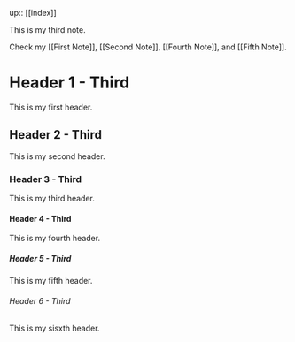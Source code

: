 up:: [[index]]

This is my third note.

Check my [[First Note]], [[Second Note]], [[Fourth Note]], and [[Fifth Note]].



# Header 1 - Third

This is my first header.

## Header 2 - Third

This is my second header.

### Header 3 - Third

This is my third header.

#### Header 4 - Third

This is my fourth header.

##### Header 5 - Third

This is my fifth header.

###### Header 6 - Third

This is my sisxth header.